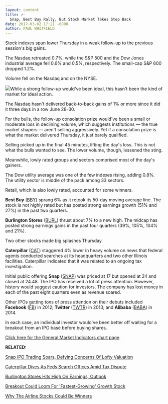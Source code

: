 ```yaml
---
layout: content
title: >-
  Snap, Best Buy Rally, But Stock Market Takes Step Back
date: 2017-03-02 17:21 -0800
author: PAUL WHITFIELD
---
```









Stock indexes spun lower Thursday in a weak follow-up to the previous session's big gains.


The Nasdaq retreated 0.7%, while the S&P 500 and the Dow Jones industrial average fell 0.6% and 0.5%, respectively. The small-cap S&P 600 dropped 1.2%.


Volume fell on the Nasdaq and on the NYSE.


![](https://www.investors.com/wp-content/uploads/2017/03/MP030217-184x300.png)While a strong follow-up would've been ideal, this hasn't been the kind of market for ideal action.


The Nasdaq hasn't delivered back-to-back gains of 1% or more since it did it three days in a row June 28-30.


For the bulls, the follow-up consolation prize would've been a small or moderate loss in declining volume, which suggests institutions — the true market shapers — aren't selling aggressively. Yet if a consolation prize is what the market delivered Thursday, it just barely qualified.


Selling picked up in the final 45 minutes, lifting the day's loss. This is not what the bulls wanted to see. The lower volume, though, lessened the sting.


Meanwhile, lowly rated groups and sectors comprised most of the day's gainers.


The Dow utility average was one of the few indexes rising, adding 0.8%. The utility sector is middle of the pack among 33 sectors.


Retail, which is also lowly rated, accounted for some winners. 


**Best Buy** ([BBY](https://research.investors.com/quote.aspx?symbol=BBY)) sprang 6% as it retook its 50-day moving average line. The stock is not highly rated but has posted strong earnings growth (51% and 27%) in the past two quarters.


**Burlington Stores** ([BURL](https://research.investors.com/quote.aspx?symbol=BURL)) thrust about 7% to a new high. The midcap has posted strong earnings gains in the past four quarters (39%, 105%, 104% and 21%).


Two other stocks made big splashes Thursday.


**Caterpillar** ([CAT](https://research.investors.com/quote.aspx?symbol=CAT)) staggered 4% lower in heavy volume on news that federal agents conducted searches at its headquarters and two other Illinois facilities. Caterpillar indicated that it was related to an ongoing tax investigation.


Initial public offering **Snap** ([SNAP](https://research.investors.com/quote.aspx?symbol=SNAP)) was priced at 17 but opened at 24 and closed at 24.48. The IPO has received a lot of press attention. However, history would suggest caution for investors. The company has lost money in each of the past eight quarters even as revenue soared.


Other IPOs getting tons of press attention on their debuts included **Facebook** ([FB](https://research.investors.com/quote.aspx?symbol=FB)) in 2012; **Twitter** ([TWTR](https://research.investors.com/quote.aspx?symbol=TWTR)) in 2013; and **Alibaba** ([BABA](https://research.investors.com/quote.aspx?symbol=BABA)) in 2014.


In each case, an individual investor would've been better off waiting for a breakout from an IPO base before buying shares.


[Click here for the General Market Indicators chart page](https://www.investors.com/wp-content/uploads/2017/03/IBD0203152734GMI.pdf).


**RELATED:**


[Snap IPO Trading Soars, Defying Concerns Of Lofty Valuation](https://www.investors.com/news/technology/snap-ipo-trading-begins-as-price-soars-on-smooth-sailing/)


[Caterpillar Dives As Feds Search Offices Amid Tax Dispute](https://www.investors.com/news/dow-stock-caterpillar-falls-as-federal-agents-search-headquarters/)


[Burlington Stores Hits High On Earnings, Outlook](https://www.investors.com/news/burlington-reports-q4-earnings/)


[Breakout Could Loom For 'Fastest-Growing' Growth Stock](https://www.investors.com/research/ibd-stock-analysis/this-fastest-growing-tech-stock-may-program-new-breakout/)


[Why The Airline Stocks Could Be Winners](https://www.investors.com/research/ibd-industry-themes/airline-stocks-are-cleared-for-takeoff-as-industry-soars/)




